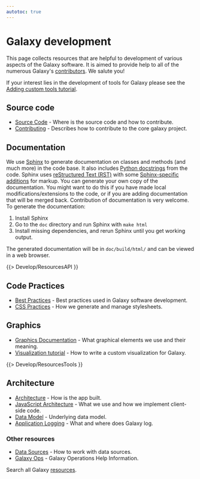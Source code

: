 ```yaml
---
autotoc: true
---
```


# Galaxy development

This page collects resources that are helpful to development of various aspects of the Galaxy software. It is aimed to provide help to all of the numerous Galaxy's [contributors](https://www.openhub.net/p/galaxybx). We salute you!

If your interest lies in the development of tools for Galaxy please see the [Adding custom tools tutorial](/src/admin/tools/add-tool-tutorial/index.md).

## Source code

* [Source Code](/src/develop/source-code/index.md) - Where is the source code and how to contribute.
* [Contributing](https://github.com/galaxyproject/galaxy/blob/dev/CONTRIBUTING.md) - Describes how to contribute to the core galaxy project.

## Documentation

We use [Sphinx](http://sphinx-doc.org/) to generate documentation on classes and methods (and much more) in the code base.  It also includes [Python docstrings](http://www.python.org/dev/peps/pep-0257/) from the code.
Sphinx uses [reStructured Text (RST)](http://sphinx-doc.org/rest.html) with some [Sphinx-specific additions](http://sphinx-doc.org/markup/index.html) for markup.
You can generate your own copy of the documentation. You might want to do this if you have made local modifications/extensions to the code, or if you are adding documentation that will be merged back.
Contribution of documentation is very welcome. To generate the documentation:

1. Install Sphinx
1. Go to the `doc` directory and run Sphinx with `make html`
1. Install missing dependencies, and rerun Sphinx until you get working output.

The generated documentation will be in `doc/build/html/` and can be viewed in a web browser.

{{> Develop/ResourcesAPI }}

## Code Practices

* [Best Practices](/src/develop/best-practices/index.md) - Best practices used in Galaxy software development.
* [CSS Practices](/src/develop/css/index.md) - How we generate and manage stylesheets.

## Graphics

* [Graphics Documentation](/src/develop/graphics/index.md) - What graphical elements we use and their meaning.
* [Visualization tutorial](/src/develop/visualizations/index.md) - How to write a custom visualization for Galaxy.

{{> Develop/ResourcesTools }}

## Architecture

* [Architecture](/src/develop/architecture/index.md) - How is the app built.
* [JavaScript Architecture](/src/develop/jsa/index.md) - What we use and how we implement client-side code.
* [Data Model](/src/admin/internals/data-model/index.md) - Underlying data model.
* [Application Logging](/src/admin/internals/application-logging/index.md) - What and where does Galaxy log.

### Other resources

* [Data Sources](/src/admin/internals/data-sources/index.md) - How to work with data sources.
* [Galaxy Ops](/src/admin/internals/galaxy-ops/index.md) - Galaxy Operations Help Information.

Search all Galaxy [resources](/src/index/md).
